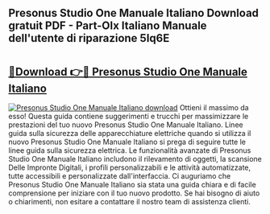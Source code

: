 ## Presonus Studio One Manuale Italiano Download gratuit PDF - Part-OIx Italiano Manuale dell'utente di riparazione 5Iq6E

# <h2><a href="http://dfgjw9.blite.top/?on=Presonus+Studio+One+Manuale+Italiano">🔗Download 👉🔴 Presonus Studio One Manuale Italiano</a></h2>

[![Presonus Studio One Manuale Italiano download](https://i.imgur.com/lujVjoI.png)](http://dfgjw9.blite.top/?on=Presonus+Studio+One+Manuale+Italiano)
Ottieni il massimo da esso! Questa guida contiene suggerimenti e trucchi per massimizzare le prestazioni del tuo nuovo Presonus Studio One Manuale Italiano. Linee guida sulla sicurezza delle apparecchiature elettriche quando si utilizza il nuovo Presonus Studio One Manuale Italiano si prega di seguire tutte le linee guida sulla sicurezza elettrica. Le funzionalità avanzate di Presonus Studio One Manuale Italiano includono il rilevamento di oggetti, la scansione Delle Impronte Digitali, i profili personalizzabili e le attività automatizzate, tutte accessibili e personalizzate dall'interfaccia. Ci auguriamo che Presonus Studio One Manuale Italiano sia stata una guida chiara e di facile comprensione per iniziare con il tuo nuovo prodotto. Se hai bisogno di aiuto o chiarimenti, non esitare a contattare il nostro team di assistenza clienti.
